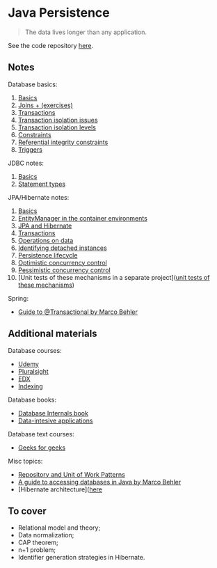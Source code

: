 # Java Persistence

> The data lives longer than any application.

See the code repository [here](https://github.com/kkoltun/dev_notes_code_java_persistence).

## Notes

Database basics:

1. [Basics](database_basics/basics.md)
2. [Joins + (exercises)](database_basics/joins.md)
3. [Transactions](database_basics/transactions.md)
4. [Transaction isolation issues](database_basics/transaction_isolation_issues.md)
5. [Transaction isolation levels](database_basics/transaction_isolation_levels.md)
6. [Constraints](database_basics/constraints.md)
7. [Referential integrity constraints](database_basics/referential_integrity_constraints.md)
8. [Triggers](database_basics/triggers.md)

JDBC notes:
1. [Basics](./jdbc/basics.md)
2. [Statement types](./jdbc/statements.md)

JPA/Hibernate notes:
1. [Basics](hibernate/basics.md)
2. [EntityManager in the container environments](hibernate/container_environments.md)
3. [JPA and Hibernate](./hibernate/jpa_and_hibernate.md)
3. [Transactions](./hibernate/transactions.md)
4. [Operations on data](./hibernate/operations.md)
5. [Identifying detached instances](./hibernate/detached_state.md)
5. [Persistence lifecycle](./hibernate/persistence_lifecycle.md)
6. [Optimistic concurrency control](./hibernate/optimistic_concurrency_control.md)
7. [Pessimistic concurrency control](./hibernate/pessimistic_concurrency_control.md)
8. [Unit tests of these mechanisms in a separate project]([unit tests of these mechanisms](https://github.com/kkoltun/dev_notes_code_java_persistence/tree/master/src/test/java/com/hr/jpa))

Spring:
* [Guide to @Transactional by Marco Behler](https://www.marcobehler.com/guides/spring-transaction-management-unconventional-guide?utm_source=newsletter&utm_medium=sendy)

## Additional materials

Database courses:
* [Udemy](https://www.udemy.com/course/sqldatabases/?LSNPUBID=JVFxdTr9V80&ranEAID=JVFxdTr9V80&ranMID=39197&ranSiteID=JVFxdTr9V80-KHRhqAzlL6sA0ZbEL2.LQQ)
* [Pluralsight](https://www.pluralsight.com/courses/relational-database-design?aid=7010a000002BWqGAAW&promo=&utm_source=non_branded&utm_medium=digital_paid_search_google&utm_campaign=EMEA_Dynamic&utm_content=&gclid=Cj0KCQjw8amWBhCYARIsADqZJoWfIHbujoqTvoCraoT6Z-erIhC9JOHlYHUN6kuydgNzDaeiX-_ondsaAsKtEALw_wcB)
* [EDX](https://learning.edx.org/course/course-v1:StanfordOnline+SOE.YDB-SQL0001+2T2020/block-v1:StanfordOnline+SOE.YDB-SQL0001+2T2020+type@sequential+block@ee78af0439c642bf8a50ec250504a9c8/block-v1:StanfordOnline+SOE.YDB-SQL0001+2T2020+type@vertical+block@d6b8a5f169f34a7ea09e966b7eb16460)
* [Indexing](https://use-the-index-luke.com/)

Database books:
* [Database Internals book](https://www.amazon.pl/Database-Internals-deep-dive-distributed-systems/dp/1492040347/ref=asc_df_1492040347/?tag=plshogostdde-21&linkCode=df0&hvadid=504549506293&hvpos=&hvnetw=g&hvrand=13540985542486224997&hvpone=&hvptwo=&hvqmt=&hvdev=c&hvdvcmdl=&hvlocint=&hvlocphy=1011347&hvtargid=pla-680768627681&psc=1)
* [Data-intesive applications](https://www.amazon.pl/Designing-Data-Intensive-Applications-Reliable-Maintainable/dp/1449373321/ref=asc_df_1449373321/?tag=plshogostdde-21&linkCode=df0&hvadid=504448955493&hvpos=&hvnetw=g&hvrand=13540985542486224997&hvpone=&hvptwo=&hvqmt=&hvdev=c&hvdvcmdl=&hvlocint=&hvlocphy=1011347&hvtargid=pla-432535594773&psc=1)

Database text courses:
* [Geeks for geeks](https://www.geeksforgeeks.org/dbms/?ref=lbp)

Misc topics:
* [Repository and Unit of Work Patterns](https://www.programmingwithwolfgang.com/repository-and-unit-of-work-pattern/)
* [A guide to accessing databases in Java by Marco Behler](https://www.marcobehler.com/guides/a-guide-to-accessing-databases-in-java)
* [Hibernate architecture]([here](https://docs.jboss.org/hibernate/entitymanager/3.5/reference/en/html/architecture.html)

## To cover

* Relational model and theory;
* Data normalization;
* CAP theorem;
* n+1 problem;
* Identifier generation strategies in Hibernate.

